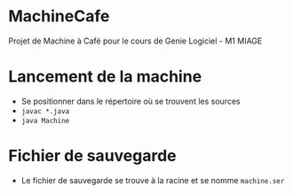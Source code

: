 # MachineCafe
Projet de Machine à Café pour le cours de Genie Logiciel - M1 MIAGE

# Lancement de la machine

- Se positionner dans le répertoire où se trouvent les sources
- `javac *.java`
- `java Machine`

# Fichier de sauvegarde

- Le fichier de sauvegarde se trouve à la racine et se nomme `machine.ser`
